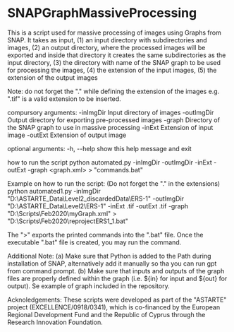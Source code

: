# SNAPGraphMassiveProcessing

This is a script used for massive processing of images using Graphs from SNAP. It takes as input, (1) an input directory with subdirectories and images, (2) an output directory, where the processed images will be exported and inside that directory it creates the same subdirectories as the input directory, (3) the directory with name of the SNAP graph to be used for processing the images, (4) the extension of the input images, (5) the extension of the output images

Note: do not forget the "." while defining the extension of the images e.g. ".tif" is a valid extension to be inserted.

compursory arguments:
  -inImgDir <string>   Input directory of images
  -outImgDir <string>  Output directory for exporting pre-processed images
  -graph <string>      Directory of the SNAP graph to use in massive processing
  -inExt <string>      Extension of input image
  -outExt <string>     Extension of output image

optional arguments:
  -h, --help           show this help message and exit

how to run the script
python automated.py -inImgDir <inImgDir> -outImgDir <outImgDir> -inExt <inExtension> -outExt <outExtension> -graph <graph.xml>  > "commands.bat"

Example on how to run the script: (Do not forget the "." in the extensions)
python automated1.py -inImgDir "D:\ASTARTE_Data\Level2_discardedData\ERS-1" -outImgDir "D:\ASTARTE_Data\Level2\ERS-1" -inExt .tif -outExt .tif -graph "D:\Scripts\Feb2020\myGraph.xml"  > "D:\Scripts\Feb2020\reprojectERS1_1.bat"

The ">" exports the printed commands into the ".bat" file. Once the executable ".bat" file is created, you may run the command. 

Additional Note:
(a) Make sure that Python is added to the Path during installation of SNAP, alternatively add it manually so tha you can run gpt from command prompt.
(b) Make sure that inputs and outputs of the graph files are properly defined within the graph (i.e. ${in} for input and ${out} for output). Se example of graph included in the repository. 


Acknoledgements:
These scripts were developed as part of the "ASTARTE" project (EXCELLENCE/0918/0341), which is co-financed by the European Regional Development Fund and the Republic of Cyprus through the Research Innovation Foundation. 

